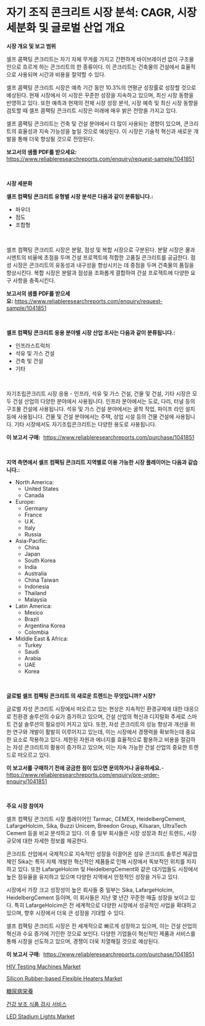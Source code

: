 <p><h1>자기 조직 콘크리트 시장 분석: CAGR, 시장 세분화 및 글로벌 산업 개요</h1></p><p><strong>시장 개요 및 보고 범위</strong></p>
<p><p>셀프 콤팩팅 콘크리트는 자기 자체 무게를 가지고 간편하게 바이브레이션 없이 구조물 안으로 흐르게 하는 콘크리트의 한 종류이다. 이 콘크리트는 건축물의 건설에서 효율적으로 사용되며 시간과 비용을 절약할 수 있다. </p><p>셀프 콤팩팅 콘크리트 시장은 예측 기간 동안 10.3%의 연평균 성장률로 성장할 것으로 예상된다. 현재 시장에서 이 시장은 꾸준한 성장을 지속하고 있으며, 최신 시장 동향을 반영하고 있다. 또한 예측과 현재의 전체 시장 성장 분석, 시장 예측 및 최신 시장 동향을 검토할 때 셀프 콤팩팅 콘크리트 시장은 미래에 매우 밝은 전망을 가지고 있다. </p><p>셀프 콤팩팅 콘크리트는 건축 및 건설 분야에서 더 많이 사용되는 경향이 있으며, 콘크리트의 효율성과 지속 가능성을 높일 것으로 예상된다. 이 시장은 기술적 혁신과 새로운 개발을 통해 더욱 향상될 것으로 전망된다.</p></p>
<p><strong>보고서의 샘플 PDF를 받으세요:</strong> <a href="https://www.reliableresearchreports.com/enquiry/request-sample/1041851">https://www.reliableresearchreports.com/enquiry/request-sample/1041851</a></p>
<p>&nbsp;</p>
<p><strong>시장 세분화</strong></p>
<p><strong>셀프 컴팩팅 콘크리트 유형별 시장 분석은 다음과 같이 분류됩니다.:</strong></p>
<p><ul><li>파우더</li><li>점도</li><li>조합형</li></ul></p>
<p>&nbsp;</p>
<p><p>셀프 컴팩팅 콘크리트 시장은 분말, 점성 및 복합 시장으로 구분된다. 분말 시장은 물과 시멘트의 비율에 초점을 두며 건설 프로젝트에 적합한 고품질 콘크리트를 공급한다. 점성 시장은 콘크리트의 유동성과 내구성을 향상시키는 데 중점을 두며 건축물의 품질을 향상시킨다. 복합 시장은 분말과 점성을 조화롭게 결합하여 건설 프로젝트에 다양한 요구 사항을 충족시킨다.</p></p>
<p><strong>보고서의 샘플 PDF를 받으세요:</strong>&nbsp;<a href="https://www.reliableresearchreports.com/enquiry/request-sample/1041851">https://www.reliableresearchreports.com/enquiry/request-sample/1041851</a></p>
<p>&nbsp;</p>
<p><strong> 셀프 컴팩팅 콘크리트 응용 분야별 시장 산업 조사는 다음과 같이 분류됩니다.:</strong></p>
<p><ul><li>인프라스트럭처</li><li>석유 및 가스 건설</li><li>건축 및 건설</li><li>기타</li></ul></p>
<p>&nbsp;</p>
<p><p>자기조립콘크리트 시장 응용 - 인프라, 석유 및 가스 건설, 건물 및 건설, 기타 시장은 모두 건설 산업의 다양한 분야에서 사용됩니다. 인프라 분야에서는 도로, 다리, 터널 등의 구조물 건설에 사용됩니다. 석유 및 가스 건설 분야에서는 굴착 작업, 파이프 라인 설치 등에 사용됩니다. 건물 및 건설 분야에서는 주택, 상업 시설 등의 건물 건설에 사용됩니다. 기타 시장에서도 자기조립콘크리트는 다양한 용도로 사용됩니다.</p></p>
<p><strong>이 보고서 구매:</strong>&nbsp; <a href="https://www.reliableresearchreports.com/purchase/1041851">https://www.reliableresearchreports.com/purchase/1041851</a></p>
<p>&nbsp;</p>
<p><strong>지역 측면에서 셀프 컴팩팅 콘크리트 지역별로 이용 가능한 시장 플레이어는 다음과 같습니다.:</strong></p>
<p><ul>
    <li>
        North America:
        <ul>
            <li>United States</li>
            <li>Canada</li>
        </ul>
    </li>
    <li>
        Europe:
        <ul>
            <li>Germany</li>
            <li>France</li>
            <li>U.K.</li>
            <li>Italy</li>
            <li>Russia</li>
        </ul>
    </li>
    <li>
        Asia-Pacific:
        <ul>
            <li>China</li>
            <li>Japan</li>
            <li>South Korea</li>
            <li>India</li>
            <li>Australia</li>
            <li>China Taiwan</li>
            <li>Indonesia</li>
            <li>Thailand</li>
            <li>Malaysia</li>
        </ul>
    </li>
    <li>
        Latin America:
        <ul>
            <li>Mexico</li>
            <li>Brazil</li>
            <li>Argentina Korea</li>
            <li>Colombia</li>
        </ul>
    </li>
    <li>
        Middle East & Africa:
        <ul>
            <li>Turkey</li>
            <li>Saudi</li>
            <li>Arabia</li>
            <li>UAE</li>
            <li>Korea</li>
        </ul>
    </li>
    </ul></p>
<p>&nbsp;</p>
<p><strong>글로벌 셀프 컴팩팅 콘크리트 의 새로운 트렌드는 무엇입니까? 시장?</strong></p>
<p><p>글로벌 자성 콘크리트 시장에서 떠오르고 있는 현상은 지속적인 환경규제에 대한 대응으로 친환경 솔루션의 수요가 증가하고 있으며, 건설 산업의 혁신과 디지털화 추세로 스마트 건설 솔루션의 필요성이 커지고 있다. 또한, 자성 콘크리트의 성능 향상과 개선을 위한 연구와 개발이 활발히 이루어지고 있는데, 이는 시장에서 경쟁력을 확보하는데 중요한 요소로 작용하고 있다. 제한된 자원과 에너지를 효율적으로 활용하고 비용을 절감하는 자성 콘크리트의 활용이 증가하고 있으며, 이는 지속 가능한 건설 산업의 중요한 트렌드로 떠오르고 있다.</p></p>
<p><strong>이 보고서를 구매하기 전에 궁금한 점이 있으면 문의하거나 공유하세요.</strong>- <a href="https://www.reliableresearchreports.com/enquiry/pre-order-enquiry/1041851">https://www.reliableresearchreports.com/enquiry/pre-order-enquiry/1041851</a></p>
<p>&nbsp;</p>
<p><strong>주요 시장 참여자</strong></p>
<p><p>셀프 컴팩팅 콘크리트 시장 플레이어인 Tarmac, CEMEX, HeidelbergCement, LafargeHolcim, Sika, Buzzi Unicem, Breedon Group, Kilsaran, UltraTech Cement 등을 비교 분석하고 있다. 이 중 일부 회사들은 시장 성장과 최신 트렌드, 시장 규모에 대한 자세한 정보를 제공한다. </p><p>콘크리트 산업에서 국제적으로 지속적인 성장을 이끌어온 섬유 콘크리트 솔루션 제공업체인 Sika는 특히 자체 개발한 혁신적인 제품들로 인해 시장에서 독보적인 위치를 차지하고 있다. 또한 LafargeHolcim 및 HeidelbergCement와 같은 대기업들도 시장에서 높은 점유율을 유지하고 있으며 다양한 지역에서 안정적인 성장을 거두고 있다.</p><p>시장에서 가장 크고 성장성이 높은 회사들 중 일부는 Sika, LafargeHolcim, HeidelbergCement 등이며, 이 회사들은 지난 몇 년간 꾸준한 매출 성장을 보이고 있다. 특히 LafargeHolcim은 전 세계적으로 다양한 시장에서 성공적인 사업을 확대하고 있으며, 향후 시장에서 더욱 큰 성장을 기대할 수 있다.</p><p>셀프 컴팩팅 콘크리트 시장은 전 세계적으로 빠르게 성장하고 있으며, 이는 건설 산업의 혁신과 수요 증가에 기인한 것으로 보인다. 다양한 기업들이 혁신적인 제품과 서비스를 통해 시장을 선도하고 있으며, 경쟁이 더욱 치열해질 것으로 예상된다.</p></p>
<p><strong>이 보고서 구매:</strong>&nbsp;&nbsp;<a href="https://www.reliableresearchreports.com/purchase/1041851">https://www.reliableresearchreports.com/purchase/1041851</a></p>
<p><p><a href="https://github.com/RichRobinson5/Market-Research-Report-List-4/blob/main/hiv-testing-machines-market.md">HIV Testing Machines Market</a></p><p><a href="https://issuu.com/reportprime-2/docs/silicon-rubber-based-flexible-heaters-market-size-">Silicon Rubber-based Flexible Heaters Market</a></p><p><a href="https://medium.com/@lornarempel2023/%E7%B3%96%E5%B0%BF%E7%97%85%E6%A0%84%E9%A4%8A%E5%B8%82%E5%A0%B4%E3%81%AE%E3%83%88%E3%83%AC%E3%83%B3%E3%83%89%E3%81%A8%E5%B8%82%E5%A0%B4%E5%88%86%E6%9E%90%E3%81%AF-2024%E5%B9%B4%E3%81%8B%E3%82%892031%E5%B9%B4%E3%81%BE%E3%81%A7%E3%81%AE%E6%9C%9F%E9%96%93%E3%81%AB%E4%BA%88%E6%B8%AC%E3%81%95%E3%82%8C%E3%81%A6%E3%81%84%E3%81%BE%E3%81%99-7298ea200009">糖尿病栄養</a></p><p><a href="https://medium.com/@penelolack456456/%EC%8B%9D%ED%92%88-%EB%B3%B4%EC%B6%A9%EC%A0%9C-%ED%85%8C%EC%8A%A4%ED%8A%B8-%EC%84%9C%EB%B9%84%EC%8A%A4-%EC%8B%9C%EC%9E%A5-%EB%B6%84%EC%84%9D-%EA%B8%80%EB%A1%9C%EB%B2%8C-%EC%82%B0%EC%97%85-%EC%A0%84%EB%A7%9D-%EB%B0%8F-%EC%98%88%EC%B8%A1-2024%EB%85%84%EB%B6%80%ED%84%B0-2031%EB%85%84%EA%B9%8C%EC%A7%80-c9d8bd5b0a7f">건강 보조 식품 검사 서비스</a></p><p><a href="https://view.publitas.com/reportprime-1/led-stadium-lights-market-furnish-information-about-market-size-market-share-market-dynamics-and-projections-spanning-from-2024-to-2031/">LED Stadium Lights Market</a></p></p>
